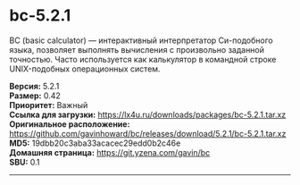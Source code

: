 # bc-5.2.1

BC (basic calculator) — интерактивный интерпретатор Си-подобного языка, позволяет выполнять вычисления с произвольно заданной точностью. Часто используется как калькулятор в командной строке UNIX-подобных операционных систем.

**Версия:** 5.2.1
<br />
**Размер:** 0.42
<br />
**Приоритет:** Важный
<br />
**Ссылка для загрузки:** https://lx4u.ru/downloads/packages/bc-5.2.1.tar.xz
<br />
**Оригинальное расположение:** https://github.com/gavinhoward/bc/releases/download/5.2.1/bc-5.2.1.tar.xz
<br />
**MD5:** 19dbb20c3aba33acacec29edd0b2c46e
<br />
**Домашняя страница:** https://git.yzena.com/gavin/bc
        <br />
**SBU:** 0.1

***
            